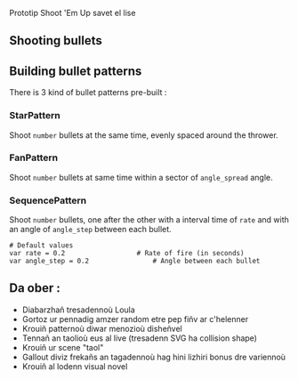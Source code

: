 Prototip Shoot 'Em Up savet el lise

## Shooting bullets


## Building bullet patterns
There is 3 kind of bullet patterns pre-built :

### StarPattern
Shoot `number` bullets at the same time, evenly spaced around the thrower.

### FanPattern
Shoot `number` bullets at same time within a sector of `angle_spread` angle.

### SequencePattern
Shoot `number` bullets, one after the other with a interval time of `rate` and with an angle of `angle_step` between each bullet.

```gdscript
# Default values
var rate = 0.2					# Rate of fire (in seconds)
var angle_step = 0.2				# Angle between each bullet
```

## Da ober :
 * Diabarzhañ tresadennoù Loula
 * Gortoz ur pennadig amzer random etre pep fiñv ar c'helenner
 * Krouiñ patternoù diwar menozioù disheñvel
 * Tennañ an taolioù eus al live (tresadenn SVG ha collision shape)
 * Krouiñ ur scene "taol"
 * Gallout diviz frekañs an tagadennoù hag hini lizhiri bonus dre variennoù
 * Krouiñ al lodenn visual novel
